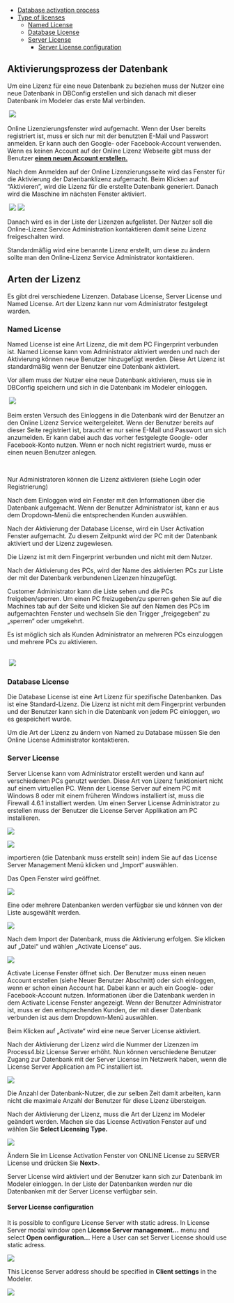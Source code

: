 -   [Database activation
    process](#database-activation-process)
-   [Type of licenses](#type-of-licenses)
    -   [Named License](#named-license)
    -   [Database License](#database-license)
    -   [Server License](#server-license)
        -   [Server License
            configuration](#server-license-configuration)
            
## Aktivierungsprozess der Datenbank

Um eine Lizenz für eine neue Datenbank zu beziehen muss der Nutzer eine neue Datenbank in DBConfig erstellen und sich danach mit dieser Datenbank im Modeler das erste Mal verbinden. 

 ![](//images.ctfassets.net/utx1h0gfm1om/5Pue4OomAg8mGOYwGsAQEa/fe6358f5247311dead954a4842a4745d/329177.png)

Online Lizenzierungsfenster wird aufgemacht. Wenn der User bereits registriert ist, muss er sich nur mit der benutzten E-Mail und Passwort anmelden. Er kann auch den Google- oder Facebook-Account verwenden. Wenn es keinen Account auf der Online Lizenz Webseite gibt muss der Benutzer **[einen neuen Account erstellen.](online-lizenz)**

Nach dem Anmelden auf der Online Lizenzierungsseite wird das Fenster für die Aktivierung der Datenbanklizenz aufgemacht. Beim Klicken auf “Aktivieren”, wird die Lizenz für die erstellte Datenbank generiert. Danach wird die Maschine im nächsten Fenster aktiviert. 


 ![](//images.ctfassets.net/utx1h0gfm1om/5RhZk2x5a8eu4qyiMcggui/0b36f1185d8b725cfc502bca7f90cf3c/329176.jpg)
![](//images.ctfassets.net/utx1h0gfm1om/aEl5MeazGSgm0kYGWuqMM/9dd314cd0e10f97f907f3ad17bc8f9ad/329179.jpg)

Danach wird es in der Liste der Lizenzen aufgelistet. Der Nutzer soll die Online-Lizenz Service Administration kontaktieren damit seine Lizenz freigeschalten wird. 

<div class="warning">
Standardmäßig wird eine benannte Lizenz erstellt, um diese zu ändern sollte man den Online-Lizenz Service Administrator kontaktieren. 
  </div>


## Arten der Lizenz

Es gibt drei verschiedene Lizenzen. Database License, Server License und Named License. Art der Lizenz kann nur vom Administrator festgelegt warden. 

### Named License

Named License ist eine Art Lizenz, die mit dem PC Fingerprint verbunden ist. Named License kann vom Administrator aktiviert werden und nach der Aktivierung können neue Benutzer hinzugefügt werden. Diese Art Lizenz ist standardmäßig wenn der Benutzer eine Datenbank aktiviert. 

Vor allem muss der Nutzer eine neue Datenbank aktivieren, muss sie  in DBConfig speichern und sich in die Datenbank im Modeler einloggen. 


 ![](//images.ctfassets.net/utx1h0gfm1om/6dkuGJiiGswSkwMiEaSmiO/bfc8a3f6887412f163a19cdbea0866f4/329178.png)

Beim ersten Versuch des Einloggens in die Datenbank wird der Benutzer an den Online Lizenz Service weitergeleitet. Wenn der Benutzer bereits auf dieser Seite registriert ist, braucht er nur seine E-Mail und Passwort um sich anzumelden. Er kann dabei auch das vorher festgelegte Google- oder Facebook-Konto nutzen. Wenn er noch nicht registriert wurde, muss er einen neuen Benutzer anlegen. 

 
<div class="info">

Nur Administratoren können die Lizenz aktivieren (siehe Login oder Registrierung)

</div>

Nach dem Einloggen wird ein Fenster mit den Informationen über die Datenbank aufgemacht. Wenn der Benutzer Administrator ist, kann er aus dem Dropdown-Menü die entsprechenden Kunden auswählen.  

Nach der Aktivierung der Database License, wird ein User Activation Fenster aufgemacht. Zu diesem Zeitpunkt wird der PC mit der Datenbank aktiviert und der Lizenz zugewiesen. 


<div class="warning">

Die Lizenz ist mit dem Fingerprint verbunden und nicht mit  dem Nutzer. 
  
  </div>
  
Nach der Aktivierung des PCs, wird der Name des aktivierten PCs zur Liste der mit der Datenbank verbundenen Lizenzen hinzugefügt. 

Customer Administrator kann die Liste sehen und die PCs freigeben/sperren. Um einen PC freizugeben/zu sperren gehen Sie auf die Machines tab auf der Seite und klicken Sie auf den Namen des PCs im aufgemachten Fenster und wechseln Sie den Trigger „freigegeben“ zu „sperren“ oder umgekehrt. 

<div class="info">
Es ist möglich sich als Kunden Administrator an mehreren PCs einzuloggen und mehrere PCs zu aktivieren.
</div>

<br />

 ![](//images.ctfassets.net/utx1h0gfm1om/5JblOBlbPicaeWSACQ2qms/ea197fea48a35fd5be3ace4683406789/329191.png)

### Database License

Die Database License ist eine Art Lizenz für spezifische Datenbanken. Das ist eine Standard-Lizenz. Die Lizenz ist nicht mit dem Fingerprint verbunden und der Benutzer kann sich in die Datenbank von jedem PC einloggen, wo es gespeichert wurde. 

Um die Art der Lizenz zu ändern von Named zu Database müssen Sie den Online License Administrator kontaktieren. 


### Server License

Server License kann vom Administrator erstellt werden und kann auf verschiedenen PCs genutzt werden. Diese Art von Lizenz funktioniert nicht auf einem virtuellen PC. Wenn der License Server auf einem PC mit Windows 8 oder mit einem früheren Windows installiert ist, muss die Firewall 4.6.1 installiert werden. 
Um einen Server License Administrator zu erstellen muss der Benutzer die License Server Applikation am PC installieren. 


![](//images.ctfassets.net/utx1h0gfm1om/6QijZ3rMNaMYOqGmKsOoSA/a6fffea19f22bed4ff416e2362454bab/329189.png)

![](//images.ctfassets.net/utx1h0gfm1om/5a6SBy3VokqiYoCmKGGUUy/6f4ab412a6b2ad91d01f87f253ae199c/329152.png)

importieren (die Datenbank muss erstellt sein) indem Sie auf das License Server Management Menü klicken und „Import“ auswählen. 

Das Open Fenster wird geöffnet. 


![](//images.ctfassets.net/utx1h0gfm1om/2vOTE3vjaAAGgIeKGuYQkC/06216aa17e4e8394eb48208cf2f51ef2/329155.png)

Eine oder mehrere Datenbanken werden verfügbar sie und können von der Liste ausgewählt werden.   

![](//images.ctfassets.net/utx1h0gfm1om/6LrWrsEDfOE0iYgkGgoyOW/417693865ff73edeac4321badf2b87f0/329154.png)

Nach dem Import der Datenbank, muss die Aktivierung erfolgen. Sie klicken auf „Datei“ und wählen „Activate License“ aus.

![](//images.ctfassets.net/utx1h0gfm1om/5wjMaYWRjOsUecosmEk2SI/175915396de6ced79f993acbe8ff387e/329157.jpg)

Activate License Fenster öffnet sich. Der Benutzer muss einen neuen Account erstellen (siehe Neuer Benutzer Abschnitt) oder sich einloggen, wenn er schon einen Account hat. Dabei kann er auch ein Google- oder Facebook-Account nutzen. 
Informationen über die Datenbank werden in dem Activate License Fenster angezeigt. Wenn der Benutzer Administrator ist, muss er den entsprechenden Kunden, der mit dieser Datenbank verbunden ist aus dem Dropdown-Menü auswählen. 

Beim Klicken auf „Activate“ wird eine neue Server License aktiviert. 

Nach der Aktivierung der Lizenz wird die Nummer der Lizenzen im Process4.biz License Server erhöht. Nun können verschiedene Benutzer Zugang zur Datenbank mit der Server License im Netzwerk haben, wenn die License Server Application am PC installiert ist. 


![](//images.ctfassets.net/utx1h0gfm1om/3ipIlQ2ChqYSC0AsK8YyiM/2175a03ca1745920119f37bfc35541a3/329156.png)

<div class="warning">

Die Anzahl der Datenbank-Nutzer, die zur selben Zeit damit arbeiten, kann nicht die maximale Anzahl der Benutzer für diese Lizenz übersteigen. 
  
  </div>

Nach der Aktivierung der Lizenz, muss die Art der Lizenz im Modeler geändert werden. Machen sie das License Activation Fenster auf und wählen Sie **Select Licensing Type.**

![](//images.ctfassets.net/utx1h0gfm1om/3AJsCwRUkEK0QO0WSI6eu2/d1c5443c3dcb74a47624adf018be5c8f/329159.jpg)  

Ändern Sie im License Activation Fenster von ONLINE License zu SERVER License und drücken Sie __Next>__.

Server License wird aktiviert und der Benutzer kann sich zur Datenbank im Modeler einloggen. In der Liste der Datenbanken werden nur die Datenbanken mit der Server License verfügbar sein. 


#### Server License configuration

It is possible to configure License Server with static adress. In
License Server modal window open **License Server management...** menu
and select **Open configuration...** Here a User can set Server License
should use static adress.

![](//images.ctfassets.net/utx1h0gfm1om/6ik1ggesTKcMsiEiYg8QAW/38c645ae5440302d68037bca203e2052/329424.png)

This License Server address should be specified in **Client settings**
in the Modeler.

![](//images.ctfassets.net/utx1h0gfm1om/4i6kZuJoZiwGmWuAco6wSs/9817a390183df9f045faca0980cea481/329415.png)
